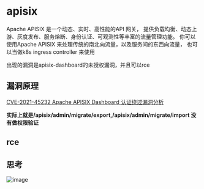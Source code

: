 # apisix

Apache APISIX 是一个动态、实时、高性能的API 网关， 提供负载均衡、动态上游、灰度发布、服务熔断、身份认证、可观测性等丰富的流量管理功能。 你可以使用Apache APISIX 来处理传统的南北向流量，以及服务间的东西向流量， 也可以当做k8s ingress controller 来使用

出现的漏洞是apisix-dashboard的未授权漏洞，并且可以rce

## 漏洞原理

[CVE-2021-45232 Apache APISIX Dashboard 认证绕过漏洞分析](https://www.wangan.com/p/7fy747719a2907e1)

**实际上就是/apisix/admin/migrate/export,/apisix/admin/migrate/import 没有做权限验证**

## rce


## 思考

![image](https://user-images.githubusercontent.com/63966847/148041426-1a419562-5583-4c07-bbe2-887059392e5a.png)
